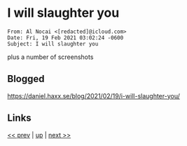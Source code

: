 # I will slaughter you

    From: Al Nocai <[redacted]@icloud.com>
    Date: Fri, 19 Feb 2021 03:02:24 -0600
    Subject: I will slaughter you
    
plus a number of screenshots

## Blogged

<https://daniel.haxx.se/blog/2021/02/19/i-will-slaughter-you/>

## Links

[<< prev](2021-02-14b.md) | [up](../) | [next >> ](2021-02-24.md)
